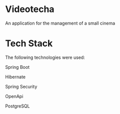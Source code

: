 # Videotecha
An application for the management of a small cinema
# Tech Stack
The following technologies were used:

Spring Boot

Hibernate

Spring Security

OpenApi

PostgreSQL

